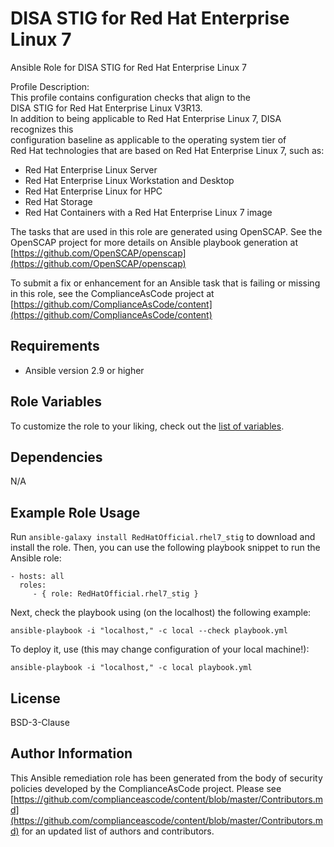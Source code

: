 DISA STIG for Red Hat Enterprise Linux 7
=========

Ansible Role for DISA STIG for Red Hat Enterprise Linux 7  
  
Profile Description:  
This profile contains configuration checks that align to the  
DISA STIG for Red Hat Enterprise Linux V3R13.  
In addition to being applicable to Red Hat Enterprise Linux 7, DISA recognizes this  
configuration baseline as applicable to the operating system tier of  
Red Hat technologies that are based on Red Hat Enterprise Linux 7, such as:  
- Red Hat Enterprise Linux Server  
- Red Hat Enterprise Linux Workstation and Desktop  
- Red Hat Enterprise Linux for HPC  
- Red Hat Storage  
- Red Hat Containers with a Red Hat Enterprise Linux 7 image

The tasks that are used in this role are generated using OpenSCAP.
See the OpenSCAP project for more details on Ansible playbook generation at [https://github.com/OpenSCAP/openscap](https://github.com/OpenSCAP/openscap)

To submit a fix or enhancement for an Ansible task that is failing or missing in this role,
see the ComplianceAsCode project at [https://github.com/ComplianceAsCode/content](https://github.com/ComplianceAsCode/content)

Requirements
------------

- Ansible version 2.9 or higher

Role Variables
--------------

To customize the role to your liking, check out the [list of variables](defaults/main.yml).

Dependencies
------------

N/A

Example Role Usage
----------------

Run `ansible-galaxy install RedHatOfficial.rhel7_stig` to
download and install the role. Then, you can use the following playbook snippet to run the Ansible role:

    - hosts: all
      roles:
         - { role: RedHatOfficial.rhel7_stig }

Next, check the playbook using (on the localhost) the following example:

    ansible-playbook -i "localhost," -c local --check playbook.yml

To deploy it, use (this may change configuration of your local machine!):

    ansible-playbook -i "localhost," -c local playbook.yml

License
-------

BSD-3-Clause

Author Information
------------------

This Ansible remediation role has been generated from the body of security
policies developed by the ComplianceAsCode project. Please see
[https://github.com/complianceascode/content/blob/master/Contributors.md](https://github.com/complianceascode/content/blob/master/Contributors.md)
for an updated list of authors and contributors.
